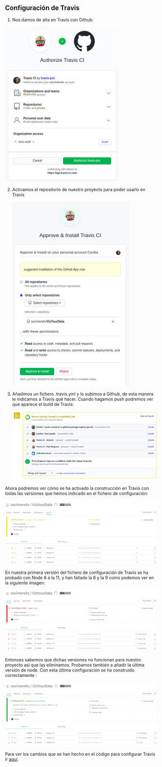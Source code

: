 ## Configuración de Travis

1. Nos damos de alta en Travis con Github:

  ![travis config](img/autorizar_travis.png)

2. Activamos el repositorio de nuestro proyecto para poder usarlo en Travis
  
    ![travis_install](img/install_travis.png)

3. Añadimos un fichero .travis.yml y lo subimos a Github, de esta manera le indicamos
a Travis qué hacer. Cuando hagamos push podremos ver que aparece el build de Travis:
    
    ![travis_install](img/travis_gh.png)


Ahora podremos ver cómo se ha activado la construcción en Travis con todas
 las versiones que hemos indicado en el fichero de configuración:

![pr_travis](img/pr_travis.png)

En nuestra primera versión del fichero de configuración de Travis se ha probado con Node 8 a la 11, y han fallado
la 8 y la 9 como podemos ver en la siguiente imagen:

![fail_build](img/fail_build.png)

Entonces sabemos que dichas versiones no funcionan para nuestro proyecto así que las eliminamos. Probamos también a 
añadir la última versión de node. Con esta última configuración se ha construido correctamente :

![success_build](img/succes_build.png)


Para ver los cambios que se han hecho en el código para configurar Travis ir [aquí](https://github.com/cecimerelo/VizYourData/pull/34/files#diff-6ac3f79fc25d95cd1e3d51da53a4b21b939437392578a35ae8cd6d5366ca5485).
